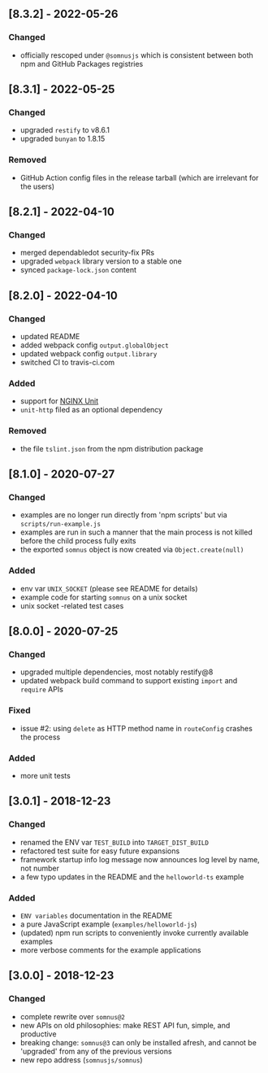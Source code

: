 ## [8.3.2] - 2022-05-26
### Changed
- officially rescoped under `@somnusjs` which is consistent between both npm and GitHub Packages registries

## [8.3.1] - 2022-05-25
### Changed
- upgraded `restify` to v8.6.1
- upgraded `bunyan` to 1.8.15

### Removed
- GitHub Action config files in the release tarball (which are irrelevant for the users)

## [8.2.1] - 2022-04-10
### Changed
- merged dependabledot security-fix PRs
- upgraded `webpack` library version to a stable one
- synced `package-lock.json` content

## [8.2.0] - 2022-04-10
### Changed
- updated README
- added webpack config `output.globalObject`
- updated webpack config `output.library`
- switched CI to travis-ci.com

### Added
- support for [NGINX Unit](https://www.nginx.com/blog/introducing-nginx-unit/)
- `unit-http` filed as an optional dependency

### Removed
- the file `tslint.json` from the npm distribution package

## [8.1.0] - 2020-07-27
### Changed
- examples are no longer run directly from 'npm scripts' but via `scripts/run-example.js`
- examples are run in such a manner that the main process is not killed before the child process fully exits
- the exported `somnus` object is now created via `Object.create(null)`

### Added
- env var `UNIX_SOCKET` (please see README for details)
- example code for starting `somnus` on a unix socket
- unix socket -related test cases

## [8.0.0] - 2020-07-25
### Changed
- upgraded multiple dependencies, most notably restify@8
- updated webpack build command to support existing `import` and `require` APIs

### Fixed
- issue #2: using `delete` as HTTP method name in `routeConfig` crashes the process

### Added
- more unit tests

## [3.0.1] - 2018-12-23
### Changed
- renamed the ENV var `TEST_BUILD` into `TARGET_DIST_BUILD`
- refactored test suite for easy future expansions
- framework startup info log message now announces log level by name, not number
- a few typo updates in the README and the `helloworld-ts` example

### Added
- `ENV variables` documentation in the README
- a pure JavaScript example (`examples/helloworld-js`)
- (updated) npm run scripts to conveniently invoke currently available examples
- more verbose comments for the example applications

## [3.0.0] - 2018-12-23
### Changed
- complete rewrite over `somnus@2`
- new APIs on old philosophies: make REST API fun, simple, and productive
- breaking change: `somnus@3` can only be installed afresh, and cannot be 'upgraded' from any of the previous versions
- new repo address (`somnusjs/somnus`)
